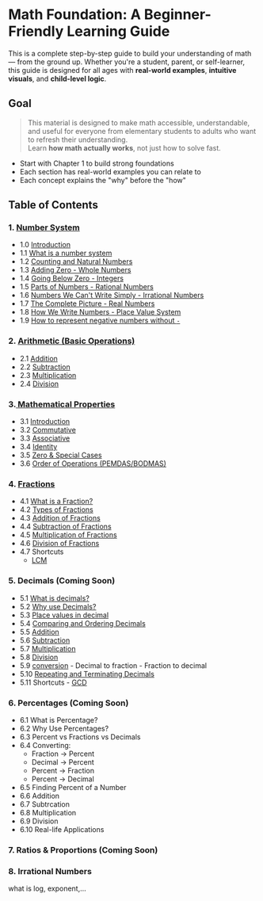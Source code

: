 # Math Foundation: A Beginner-Friendly Learning Guide

This is a complete step-by-step guide to build your understanding of math — from the ground up. Whether you're a student, parent, or self-learner, this guide is designed for all ages with **real-world examples**, **intuitive visuals**, and **child-level logic**.


## Goal
> This material is designed to make math accessible, understandable, and useful for everyone from elementary students to adults who want to refresh their understanding.  
> Learn **how math actually works**, not just how to solve fast.

* Start with Chapter 1 to build strong foundations
* Each section has real-world examples you can relate to
* Each concept explains the "why" before the "how"


## Table of Contents

### 1. [Number System](./Number_system/README.md#chapter-1-understanding-numbers-)
- 1.0 [Introduction](./Number_system/README.md#introduction)
- 1.1 [What is a number system](./Number_system/README.md#what-is-number-system)
- 1.2 [Counting and Natural Numbers](./Number_system/README.md#counting-and-natural-numbers)
- 1.3 [Adding Zero - Whole Numbers](./Number_system/README.md#adding-zero---whole-numbers)
- 1.4 [Going Below Zero - Integers](./Number_system/README.md#going-below-zero---integers)
- 1.5 [Parts of Numbers - Rational Numbers](./Number_system/README.md#parts-of-numbers---rational-numbers) 
- 1.6 [Numbers We Can't Write Simply - Irrational Numbers](./Number_system/README.md#numbers-we-cant-write-simply---irrational-numbers)
- 1.7 [The Complete Picture - Real Numbers](./Number_system/README.md#the-complete-picture---real-numbers)
- 1.8 [How We Write Numbers - Place Value System](./Number_system/README.md#how-we-write-numbers---place-value-system)
- 1.9 [How to represent negative numbers without `-`](./Number_system/BASE-2.md)


### 2. [Arithmetic (Basic Operations)](./Airthmetic/README.md#chapter-2-arithmetic)
- 2.1 [Addition](./Airthmetic/README.md#addition)
- 2.2 [Subtraction](./Airthmetic/README.md#subtraction)
- 2.3 [Multiplication](./Airthmetic/README.md#multiplication)
- 2.4 [Division](./Airthmetic/README.md#division)

### 3.[ Mathematical Properties](./properties/README.md#chapter-3-mathematical-properties)
- 3.1 [Introduction](./properties/README.md#introduction)
- 3.2 [Commutative](./properties/README.md#commutative-property)
- 3.3 [Associative ](./properties/README.md#associative-property)
- 3.4 [Identity](./properties/README.md#identity-property)
- 3.5 [Zero & Special Cases](./properties/README.md#zero--special-cases)
- 3.6 [Order of Operations (PEMDAS/BODMAS)](./properties/README.md#order-of-operations-pemdasbodmas)


### 4. [Fractions](./Fractions/README.md#chapter-4-fractions)
- 4.1 [What is a Fraction?](./Fractions/README.md#what-is-a-fraction)
- 4.2 [Types of Fractions](./Fractions/README.md#types-of-fractions)
- 4.3 [Addition of Fractions](./Fractions/README.md#addition)
- 4.4 [Subtraction of Fractions](./Fractions/README.md#subtraction)
- 4.5 [Multiplication of Fractions](./Fractions/README.md#multiplication)
- 4.6 [Division of Fractions](./Fractions/README.md#division)
- 4.7 Shortcuts
  - [LCM](./Fractions/README.md#lcm-least-common-multiple)


### 5. Decimals (Coming Soon)
- 5.1 [What is decimals?](./Decimals/README.md#what-is-decimal)
- 5.2 [Why use Decimals?](./Decimals/README.md#why-use-decimals)
- 5.3 [Place values in decimal](./Decimals/README.md#structure-of-a-decimal)
- 5.4 [Comparing and Ordering Decimals](./Decimals/README.md#comparing-and-ordering-decimals)
- 5.5 [Addition](./Decimals/README.md#addition)
- 5.6 [Subtraction](./Decimals/README.md#subtraction)
- 5.7 [Multiplication](./Decimals/README.md#multiplication)
- 5.8 [Division](./Decimals/README.md#division)
- 5.9 [conversion](./Decimals/README.md#conversion)
      - Decimal to fraction
      - Fraction to decimal
- 5.10 [Repeating and Terminating Decimals](./Decimals/README.md#terminating-decimals)
- 5.11 Shortcuts
      - [GCD](./Decimals/README.md#gcd-greatest-common-divisior)


### 6. Percentages (Coming Soon)
- 6.1 What is Percentage?
- 6.2 Why Use Percentages?
- 6.3 Percent vs Fractions vs Decimals
- 6.4 Converting:
   - Fraction -> Percent
   - Decimal -> Percent
   - Percent -> Fraction
   - Percent -> Decimal
- 6.5 Finding Percent of a Number
- 6.6 Addition
- 6.7 Subtrcation
- 6.8 Multiplication 
- 6.9 Division
- 6.10 Real-life Applications

### 7. Ratios & Proportions (Coming Soon)

### 8. Irrational Numbers
what is log, exponent,...
